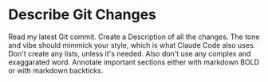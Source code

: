 # Describe Git Changes

Read my latest Git commit. Create a Description of all the changes. The tone and vibe should mimmick your style, which is what Claude Code also uses. Don't create any lists, unless it's needed. Also don't use any complex and exaggarated word. Annotate important sections either with markdown BOLD or with markdown backticks.
